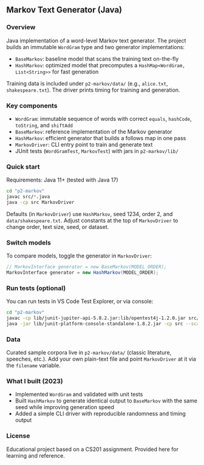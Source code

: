 ## Markov Text Generator (Java)

### Overview
Java implementation of a word-level Markov text generator. The project builds an immutable `WordGram` type and two generator implementations:

- `BaseMarkov`: baseline model that scans the training text on-the-fly
- `HashMarkov`: optimized model that precomputes a `HashMap<WordGram, List<String>>` for fast generation

Training data is included under `p2-markov/data/` (e.g., `alice.txt`, `shakespeare.txt`). The driver prints timing for training and generation.

### Key components
- `WordGram`: immutable sequence of words with correct `equals`, `hashCode`, `toString`, and `shiftAdd`
- `BaseMarkov`: reference implementation of the Markov generator
- `HashMarkov`: efficient generator that builds a follows map in one pass
- `MarkovDriver`: CLI entry point to train and generate text
- JUnit tests (`WordGramTest`, `MarkovTest`) with jars in `p2-markov/lib/`

### Quick start
Requirements: Java 11+ (tested with Java 17)

```bash
cd "p2-markov"
javac src/*.java
java -cp src MarkovDriver
```

Defaults (in `MarkovDriver`) use `HashMarkov`, seed 1234, order 2, and `data/shakespeare.txt`. Adjust constants at the top of `MarkovDriver` to change order, text size, seed, or dataset.

### Switch models
To compare models, toggle the generator in `MarkovDriver`:

```java
// MarkovInterface generator = new BaseMarkov(MODEL_ORDER);
MarkovInterface generator = new HashMarkov(MODEL_ORDER);
```

### Run tests (optional)
You can run tests in VS Code Test Explorer, or via console:

```bash
cd "p2-markov"
javac -cp lib/junit-jupiter-api-5.8.2.jar:lib/opentest4j-1.2.0.jar src/*.java
java -jar lib/junit-platform-console-standalone-1.8.2.jar -cp src --scan-classpath
```

### Data
Curated sample corpora live in `p2-markov/data/` (classic literature, speeches, etc.). Add your own plain-text file and point `MarkovDriver` at it via the `filename` variable.

### What I built (2023)
- Implemented `WordGram` and validated with unit tests
- Built `HashMarkov` to generate identical output to `BaseMarkov` with the same seed while improving generation speed
- Added a simple CLI driver with reproducible randomness and timing output

### License
Educational project based on a CS201 assignment. Provided here for learning and reference.



